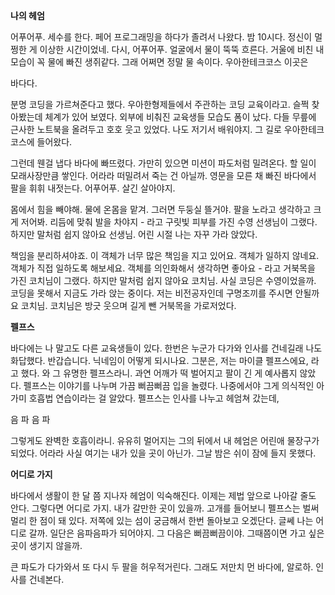 **나의 헤엄**

어푸어푸. 세수를 한다. 페어 프로그래밍을 하다가 졸려서 나왔다. 밤 10시다. 정신이 멀쩡한 게 이상한 시간이었네. 다시, 어푸어푸. 얼굴에서 물이 뚝뚝 흐른다. 거울에 비친 내 모습이 꼭 물에 빠진 생쥐같다. 그래 어쩌면 정말 물 속이다. 우아한테크코스 이곳은

바다다.

분명 코딩을 가르쳐준다고 했다. 우아한형제들에서 주관하는 코딩 교육이라고. 슬쩍 찾아봤는데 체계가 있어 보였다. 외부에 비춰진 교육생들 모습도 폼이 났다. 다들 무릎에 근사한 노트북을 올려두고 호호 웃고 있었다. 나도 저기서 배워야지. 그 길로 우아한테크코스에 들어왔다.

그런데 웬걸 냅다 바다에 빠뜨렸다. 가만히 있으면 미션이 파도처럼 밀려온다. 할 일이 모래사장만큼 쌓인다. 어라라 떠밀려서 죽는 건 아닐까. 영문을 모른 채 빠진 바다에서 팔을 휘휘 내젓는다. 어푸어푸. 살긴 살아야지.

몸에서 힘을 빼야해. 물에 온몸을 맡겨. 그러면 두둥실 뜰거야. 팔을 노라고 생각하고 크게 저어봐. 리듬에 맞춰 발을 차야지 - 라고 구릿빛 피부를 가진 수영 선생님이 그랬다. 하지만 말처럼 쉽지 않아요 선생님. 어린 시절 나는 자꾸 가라 앉았다.

책임을 분리하셔야죠. 이 객체가 너무 많은 책임을 지고 있어요. 객체가 일하지 않네요. 객체가 직접 일하도록 해보세요. 객체를 의인화해서 생각하면 좋아요 - 라고 거북목을 가진 코치님이 그랬다. 하지만 말처럼 쉽지 않아요 코치님. 사실 코딩은 수영이었을까. 코딩을 못해서 지금도 가라 앉는 중이다. 저는 비전공자인데 구명조끼를 주시면 안될까요 코치님. 코치님은 방긋 웃으며 길게 뺀 거북목을 가로저었다.

**펠프스**

바다에는 나 말고도 다른 교육생들이 있다. 한번은 누군가 다가와 인사를 건네길래 나도 화답했다. 반갑습니다. 닉네임이 어떻게 되시나요. 그분은, 저는 마이클 펠프스에요, 라고 했다. 와 그 유명한 펠프스라니. 과연 어깨가 떡 벌어지고 팔이 긴 게 예사롭지 않았다. 펠프스는 이야기를 나누며 가끔 뻐끔뻐끔 입을 놀렸다. 나중에서야 그게 의식적인 아가미 호흡법 연습이라는 걸 알았다. 펠프스는 인사를 나누고 헤엄쳐 갔는데,

음 파 음 파

그렇게도 완벽한 호흡이라니. 유유히 멀어지는 그의 뒤에서 내 헤엄은 어린애 물장구가 되었다. 어라라 사실 여기는 내가 있을 곳이 아닌가. 그날 밤은 쉬이 잠에 들지 못했다.

**어디로 가지**

바다에서 생활이 한 달 쯤 지나자 헤엄이 익숙해진다. 이제는 제법 앞으로 나아갈 줄도 안다. 그렇다면 어디로 가지. 내가 갈만한 곳이 있을까. 고개를 들어보니 펠프스는 벌써 멀리 한 점이  돼 있다. 저쪽에 있는 섬이 궁금해서 한번 돌아보고 오겠단다. 글쎄 나는 어디로 갈까. 일단은 음파음파가 되어야지. 그 다음은 뻐끔뻐끔이야. 그때쯤이면 가고 싶은 곳이 생기지 않을까.

큰 파도가 다가와서 또 다시 두 팔을 허우적거린다. 그래도 저만치 먼 바다에, 알로하. 인사를 건네본다.
